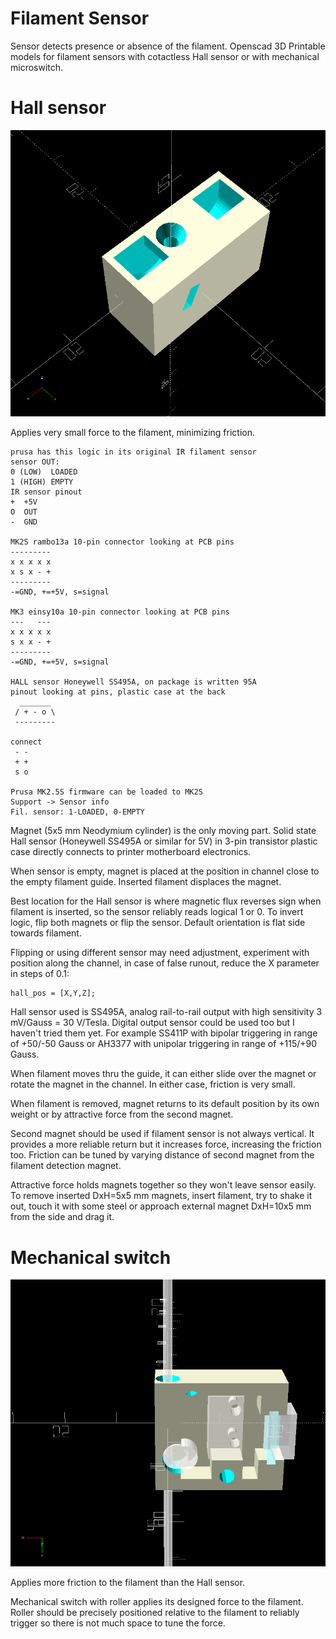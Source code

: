 # Filament Sensor

Sensor detects presence or absence of the filament.
Openscad 3D Printable models for filament sensors
with cotactless Hall sensor or with mechanical microswitch.

# Hall sensor

![Image](/pic/filament-sensor-hall.png)

Applies very small force to the filament,
minimizing friction.

    prusa has this logic in its original IR filament sensor
    sensor OUT:
    0 (LOW)  LOADED
    1 (HIGH) EMPTY
    IR sensor pinout
    +  +5V
    O  OUT
    -  GND
    
    MK2S rambo13a 10-pin connector looking at PCB pins
    ---------
    x x x x x
    x s x - +
    ---------
    -=GND, +=+5V, s=signal
    
    MK3 einsy10a 10-pin connector looking at PCB pins
    ---   ---
    x x x x x
    s x x - +
    ---------
    -=GND, +=+5V, s=signal
    
    HALL sensor Honeywell SS495A, on package is written 95A
    pinout looking at pins, plastic case at the back
      _______
     / + - o \
     ---------
    
    connect
     - -
     + +
     s o
    
    Prusa MK2.5S firmware can be loaded to MK2S
    Support -> Sensor info
    Fil. sensor: 1-LOADED, 0-EMPTY

Magnet (5x5 mm Neodymium cylinder) is the only moving
part. Solid state Hall sensor (Honeywell SS495A or similar for 5V)
in 3-pin transistor plastic case directly connects to
printer motherboard electronics.

When sensor is empty, magnet is placed at the
position in channel close to the empty filament
guide. Inserted filament displaces the magnet.

Best location for the Hall sensor is where magnetic
flux reverses sign when filament is inserted,
so the sensor reliably reads logical 1 or 0.
To invert logic, flip both magnets or flip the sensor.
Default orientation is flat side towards filament.

Flipping or using different sensor may need adjustment,
experiment with position along the channel, in case of
false runout, reduce the X parameter in steps of 0.1:

    hall_pos = [X,Y,Z];

Hall sensor used is SS495A, analog rail-to-rail output
with high sensitivity 3 mV/Gauss = 30 V/Tesla.
Digital output sensor could be used too but I
haven't tried them yet. For example SS411P with
bipolar triggering in range of +50/-50 Gauss
or AH3377 with unipolar triggering in
range of +115/+90 Gauss.

When filament moves thru the guide, it can
either slide over the magnet or rotate the
magnet in the channel. In either case, friction
is very small.

When filament is removed, magnet returns to its
default position by its own weight or by attractive
force from the second magnet.

Second magnet should be used if filament sensor is
not always vertical. It provides a more reliable return
but it increases force, increasing the friction too.
Friction can be tuned by varying distance of
second magnet from the filament detection magnet.

Attractive force holds magnets together so they
won't leave sensor easily. To remove inserted
DxH=5x5 mm magnets, insert filament, try to shake
it out, touch it with some steel or approach
external magnet DxH=10x5 mm from the side and
drag it.

# Mechanical switch

![Image](/pic/filament-sensor-switch.png)

Applies more friction to the filament than
the Hall sensor.

Mechanical switch with roller applies its designed
force to the filament. Roller should be precisely
positioned relative to the filament to reliably
trigger so there is not much space to tune the
force.
